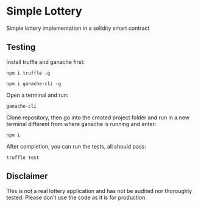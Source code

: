 # Simple Lottery

Simple lottery implementation in a solidity smart contract

## Testing

Install truffle and ganache first:

```
npm i truffle -g

npm i ganache-cli -g
```

Open a terminal and run:

```
ganache-cli
```

Clone repository, then go into the created project folder and run in a new terminal different from where ganache is running and enter:

```
npm i
```

After completion, you can run the tests, all should pass:

```
truffle test
```

## Disclaimer

This is not a real lottery application and has not be audited nor thoroughly tested. Please don't use the code as it is for production.
